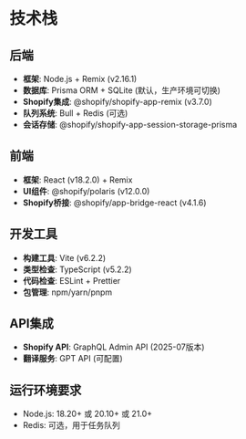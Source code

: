# 技术栈

## 后端
- **框架**: Node.js + Remix (v2.16.1)
- **数据库**: Prisma ORM + SQLite (默认，生产环境可切换)
- **Shopify集成**: @shopify/shopify-app-remix (v3.7.0)
- **队列系统**: Bull + Redis (可选)
- **会话存储**: @shopify/shopify-app-session-storage-prisma

## 前端
- **框架**: React (v18.2.0) + Remix
- **UI组件**: @shopify/polaris (v12.0.0)
- **Shopify桥接**: @shopify/app-bridge-react (v4.1.6)

## 开发工具
- **构建工具**: Vite (v6.2.2)
- **类型检查**: TypeScript (v5.2.2)
- **代码检查**: ESLint + Prettier
- **包管理**: npm/yarn/pnpm

## API集成
- **Shopify API**: GraphQL Admin API (2025-07版本)
- **翻译服务**: GPT API (可配置)

## 运行环境要求
- Node.js: 18.20+ 或 20.10+ 或 21.0+
- Redis: 可选，用于任务队列